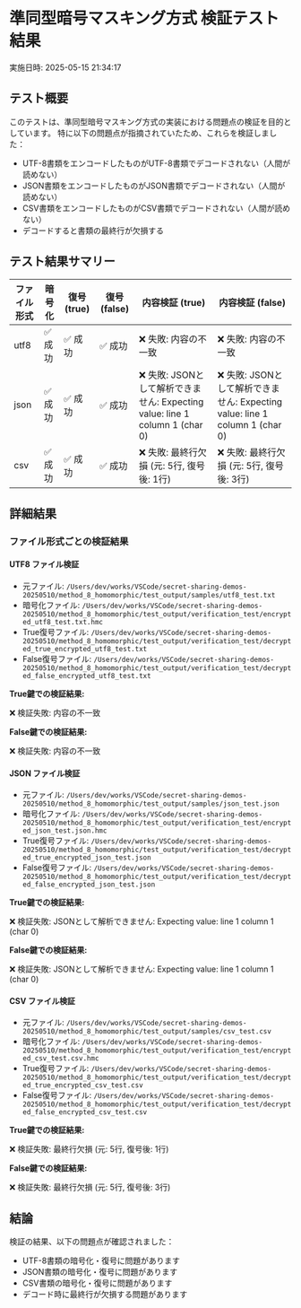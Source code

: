 # 準同型暗号マスキング方式 検証テスト結果

実施日時: 2025-05-15 21:34:17

## テスト概要

このテストは、準同型暗号マスキング方式の実装における問題点の検証を目的としています。
特に以下の問題点が指摘されていたため、これらを検証しました：

- UTF-8書類をエンコードしたものがUTF-8書類でデコードされない（人間が読めない）
- JSON書類をエンコードしたものがJSON書類でデコードされない（人間が読めない）
- CSV書類をエンコードしたものがCSV書類でデコードされない（人間が読めない）
- デコードすると書類の最終行が欠損する

## テスト結果サマリー

| ファイル形式 | 暗号化 | 復号 (true) | 復号 (false) | 内容検証 (true) | 内容検証 (false) |
|------------|--------|------------|-------------|---------------|----------------|
| utf8 | ✅ 成功 | ✅ 成功 | ✅ 成功 | ❌ 失敗: 内容の不一致 | ❌ 失敗: 内容の不一致 |
| json | ✅ 成功 | ✅ 成功 | ✅ 成功 | ❌ 失敗: JSONとして解析できません: Expecting value: line 1 column 1 (char 0) | ❌ 失敗: JSONとして解析できません: Expecting value: line 1 column 1 (char 0) |
| csv | ✅ 成功 | ✅ 成功 | ✅ 成功 | ❌ 失敗: 最終行欠損 (元: 5行, 復号後: 1行) | ❌ 失敗: 最終行欠損 (元: 5行, 復号後: 3行) |

## 詳細結果

### ファイル形式ごとの検証結果

#### UTF8 ファイル検証

- 元ファイル: `/Users/dev/works/VSCode/secret-sharing-demos-20250510/method_8_homomorphic/test_output/samples/utf8_test.txt`
- 暗号化ファイル: `/Users/dev/works/VSCode/secret-sharing-demos-20250510/method_8_homomorphic/test_output/verification_test/encrypted_utf8_test.txt.hmc`
- True復号ファイル: `/Users/dev/works/VSCode/secret-sharing-demos-20250510/method_8_homomorphic/test_output/verification_test/decrypted_true_encrypted_utf8_test.txt`
- False復号ファイル: `/Users/dev/works/VSCode/secret-sharing-demos-20250510/method_8_homomorphic/test_output/verification_test/decrypted_false_encrypted_utf8_test.txt`

**True鍵での検証結果:**

❌ 検証失敗: 内容の不一致

**False鍵での検証結果:**

❌ 検証失敗: 内容の不一致

#### JSON ファイル検証

- 元ファイル: `/Users/dev/works/VSCode/secret-sharing-demos-20250510/method_8_homomorphic/test_output/samples/json_test.json`
- 暗号化ファイル: `/Users/dev/works/VSCode/secret-sharing-demos-20250510/method_8_homomorphic/test_output/verification_test/encrypted_json_test.json.hmc`
- True復号ファイル: `/Users/dev/works/VSCode/secret-sharing-demos-20250510/method_8_homomorphic/test_output/verification_test/decrypted_true_encrypted_json_test.json`
- False復号ファイル: `/Users/dev/works/VSCode/secret-sharing-demos-20250510/method_8_homomorphic/test_output/verification_test/decrypted_false_encrypted_json_test.json`

**True鍵での検証結果:**

❌ 検証失敗: JSONとして解析できません: Expecting value: line 1 column 1 (char 0)

**False鍵での検証結果:**

❌ 検証失敗: JSONとして解析できません: Expecting value: line 1 column 1 (char 0)

#### CSV ファイル検証

- 元ファイル: `/Users/dev/works/VSCode/secret-sharing-demos-20250510/method_8_homomorphic/test_output/samples/csv_test.csv`
- 暗号化ファイル: `/Users/dev/works/VSCode/secret-sharing-demos-20250510/method_8_homomorphic/test_output/verification_test/encrypted_csv_test.csv.hmc`
- True復号ファイル: `/Users/dev/works/VSCode/secret-sharing-demos-20250510/method_8_homomorphic/test_output/verification_test/decrypted_true_encrypted_csv_test.csv`
- False復号ファイル: `/Users/dev/works/VSCode/secret-sharing-demos-20250510/method_8_homomorphic/test_output/verification_test/decrypted_false_encrypted_csv_test.csv`

**True鍵での検証結果:**

❌ 検証失敗: 最終行欠損 (元: 5行, 復号後: 1行)

**False鍵での検証結果:**

❌ 検証失敗: 最終行欠損 (元: 5行, 復号後: 3行)


## 結論

検証の結果、以下の問題点が確認されました：

- UTF-8書類の暗号化・復号に問題があります
- JSON書類の暗号化・復号に問題があります
- CSV書類の暗号化・復号に問題があります
- デコード時に最終行が欠損する問題があります
